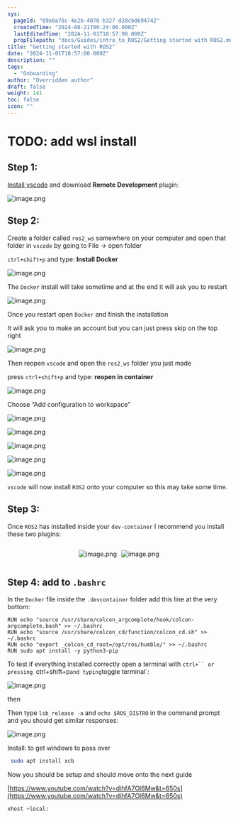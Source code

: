 ```yaml
---
sys:
  pageId: "89e0a78c-4e2b-4070-b327-d28cb0694742"
  createdTime: "2024-08-21T00:24:00.000Z"
  lastEditedTime: "2024-11-01T18:57:00.000Z"
  propFilepath: "docs/Guides/intro_to_ROS2/Getting started with ROS2.md"
title: "Getting started with ROS2"
date: "2024-11-01T18:57:00.000Z"
description: ""
tags:
  - "Onboarding"
author: "Overridden author"
draft: false
weight: 141
toc: false
icon: ""
---
```


# TODO: add wsl install

## Step 1:

[Install vscode](https://code.visualstudio.com/download) and download **Remote Development** plugin:

![image.png](https://prod-files-secure.s3.us-west-2.amazonaws.com/d518164a-d88e-44d1-a4ee-3adb3bd8bce0/efb52993-1881-4a40-b95e-6f020334f022/image.png?X-Amz-Algorithm=AWS4-HMAC-SHA256&X-Amz-Content-Sha256=UNSIGNED-PAYLOAD&X-Amz-Credential=ASIAZI2LB466YM6SA2T2%2F20250223%2Fus-west-2%2Fs3%2Faws4_request&X-Amz-Date=20250223T061004Z&X-Amz-Expires=3600&X-Amz-Security-Token=IQoJb3JpZ2luX2VjENL%2F%2F%2F%2F%2F%2F%2F%2F%2F%2FwEaCXVzLXdlc3QtMiJHMEUCIEXVL%2FFWftPF5748%2FkqXtZHzUvDjb6LQ7CQXKXerGtueAiEAz0C2KwyN4CHupVo6vSRrmL5hjvI4uzD4ZHgQFRGU6WYqiAQI%2B%2F%2F%2F%2F%2F%2F%2F%2F%2F%2F%2FARAAGgw2Mzc0MjMxODM4MDUiDKw9HodXUUiYD9dekSrcA6TGzXfmB%2B50lfRSlMdkAk9CiwyTerZXAoL8%2F1cwvewiXZ4zIkJqCd21aFDYosePFFZqgz%2FpfWrI3zZdIfnWvnr67WpSWBkQ74xi51PJY3t39wO78SSC9%2BfISqnGI9qdq%2FjbBc3LlPa9ZvX1MyJfDjr5vHlQuYR1%2BR3%2B1WYmDwzVAfERi4zue34FwxP7Nw3e2TZp3f%2FKrUzQrpkb7iFnWLKQeMkGH5nvgCY6zoHJWy0Ur1AnXe1dULVaaoWzLd5AJ%2B7t58TPEJ8fEAs7RSpyYkvG1ktKBKCSa8F9AXHBD5zV6%2BgPmQ%2BGI5cTxeV3zDs6xOhJjB%2Fsfrj1Omr4miCkm%2B6ibHpu1U1i9PfZYiXeLfAwtecHkBF1H%2FJtOf0ar1zDO3B75SvGo25aKjhxuTGkALRmWTgfD8QzGlPPzwZR6KmLQdb5sQAiEziwHMQcCHm4%2FJD4cB%2FeJh3tf2u1%2BYFOVOk8omyFv7iXOz2nwrN85MfFmvhww6Gl56DdOv6j%2F%2Bg72oA1PMia0k7YjOPnunGDQlJk6JdSSCwCys2y09ygcgGTtnxmxjKWs5JU6P%2BbK6Yq%2BHwMIATc4H9CKwCpFsvFFpIS5Oz2JWyc1LHX%2BLel5RTOupm4txtCdwUJFaswMKWG6r0GOqUBNkF492qqQQRJD0F1brwml3dh8YTSEqoG4%2BJVbCex7S7URyilErqBF3IteRxGaIX7kQiekenQW0zBkY38LfZGFkgLM5fzT5QJoBYDLroiltjR9g1ygJcwYt2Ubcs5rsYymEAA8aN7uHcRIHSTLaS6hEx5ouI4KbDm1BRim5VLR3OzZCvTuDeLIo5WM7KxdJ0D%2BFpDdpwpLU8nLGeS%2BVn4qWoDvXEx&X-Amz-Signature=5403c97e862a722469f0cce72ab894b35bfd0a489c24b890563e45480a729268&X-Amz-SignedHeaders=host&x-id=GetObject)

## Step 2:

Create a folder called `ros2_ws` somewhere on your computer and open that folder in `vscode` by going to File → open folder 

`ctrl+shift+p` and type: **Install Docker**

![image.png](https://prod-files-secure.s3.us-west-2.amazonaws.com/d518164a-d88e-44d1-a4ee-3adb3bd8bce0/2269dc0e-1cd5-47ff-bceb-c04ad9b2eab0/image.png?X-Amz-Algorithm=AWS4-HMAC-SHA256&X-Amz-Content-Sha256=UNSIGNED-PAYLOAD&X-Amz-Credential=ASIAZI2LB466YM6SA2T2%2F20250223%2Fus-west-2%2Fs3%2Faws4_request&X-Amz-Date=20250223T061004Z&X-Amz-Expires=3600&X-Amz-Security-Token=IQoJb3JpZ2luX2VjENL%2F%2F%2F%2F%2F%2F%2F%2F%2F%2FwEaCXVzLXdlc3QtMiJHMEUCIEXVL%2FFWftPF5748%2FkqXtZHzUvDjb6LQ7CQXKXerGtueAiEAz0C2KwyN4CHupVo6vSRrmL5hjvI4uzD4ZHgQFRGU6WYqiAQI%2B%2F%2F%2F%2F%2F%2F%2F%2F%2F%2F%2FARAAGgw2Mzc0MjMxODM4MDUiDKw9HodXUUiYD9dekSrcA6TGzXfmB%2B50lfRSlMdkAk9CiwyTerZXAoL8%2F1cwvewiXZ4zIkJqCd21aFDYosePFFZqgz%2FpfWrI3zZdIfnWvnr67WpSWBkQ74xi51PJY3t39wO78SSC9%2BfISqnGI9qdq%2FjbBc3LlPa9ZvX1MyJfDjr5vHlQuYR1%2BR3%2B1WYmDwzVAfERi4zue34FwxP7Nw3e2TZp3f%2FKrUzQrpkb7iFnWLKQeMkGH5nvgCY6zoHJWy0Ur1AnXe1dULVaaoWzLd5AJ%2B7t58TPEJ8fEAs7RSpyYkvG1ktKBKCSa8F9AXHBD5zV6%2BgPmQ%2BGI5cTxeV3zDs6xOhJjB%2Fsfrj1Omr4miCkm%2B6ibHpu1U1i9PfZYiXeLfAwtecHkBF1H%2FJtOf0ar1zDO3B75SvGo25aKjhxuTGkALRmWTgfD8QzGlPPzwZR6KmLQdb5sQAiEziwHMQcCHm4%2FJD4cB%2FeJh3tf2u1%2BYFOVOk8omyFv7iXOz2nwrN85MfFmvhww6Gl56DdOv6j%2F%2Bg72oA1PMia0k7YjOPnunGDQlJk6JdSSCwCys2y09ygcgGTtnxmxjKWs5JU6P%2BbK6Yq%2BHwMIATc4H9CKwCpFsvFFpIS5Oz2JWyc1LHX%2BLel5RTOupm4txtCdwUJFaswMKWG6r0GOqUBNkF492qqQQRJD0F1brwml3dh8YTSEqoG4%2BJVbCex7S7URyilErqBF3IteRxGaIX7kQiekenQW0zBkY38LfZGFkgLM5fzT5QJoBYDLroiltjR9g1ygJcwYt2Ubcs5rsYymEAA8aN7uHcRIHSTLaS6hEx5ouI4KbDm1BRim5VLR3OzZCvTuDeLIo5WM7KxdJ0D%2BFpDdpwpLU8nLGeS%2BVn4qWoDvXEx&X-Amz-Signature=04a285178e6649c9e320b4400b00550e38f95e762bb51fc8cb07f62fffd26a00&X-Amz-SignedHeaders=host&x-id=GetObject)

The `Docker` install will take sometime and at the end it will ask you to restart

![image.png](https://prod-files-secure.s3.us-west-2.amazonaws.com/d518164a-d88e-44d1-a4ee-3adb3bd8bce0/ed233f78-be33-4b1f-b89c-9c346c0e961e/image.png?X-Amz-Algorithm=AWS4-HMAC-SHA256&X-Amz-Content-Sha256=UNSIGNED-PAYLOAD&X-Amz-Credential=ASIAZI2LB466YM6SA2T2%2F20250223%2Fus-west-2%2Fs3%2Faws4_request&X-Amz-Date=20250223T061004Z&X-Amz-Expires=3600&X-Amz-Security-Token=IQoJb3JpZ2luX2VjENL%2F%2F%2F%2F%2F%2F%2F%2F%2F%2FwEaCXVzLXdlc3QtMiJHMEUCIEXVL%2FFWftPF5748%2FkqXtZHzUvDjb6LQ7CQXKXerGtueAiEAz0C2KwyN4CHupVo6vSRrmL5hjvI4uzD4ZHgQFRGU6WYqiAQI%2B%2F%2F%2F%2F%2F%2F%2F%2F%2F%2F%2FARAAGgw2Mzc0MjMxODM4MDUiDKw9HodXUUiYD9dekSrcA6TGzXfmB%2B50lfRSlMdkAk9CiwyTerZXAoL8%2F1cwvewiXZ4zIkJqCd21aFDYosePFFZqgz%2FpfWrI3zZdIfnWvnr67WpSWBkQ74xi51PJY3t39wO78SSC9%2BfISqnGI9qdq%2FjbBc3LlPa9ZvX1MyJfDjr5vHlQuYR1%2BR3%2B1WYmDwzVAfERi4zue34FwxP7Nw3e2TZp3f%2FKrUzQrpkb7iFnWLKQeMkGH5nvgCY6zoHJWy0Ur1AnXe1dULVaaoWzLd5AJ%2B7t58TPEJ8fEAs7RSpyYkvG1ktKBKCSa8F9AXHBD5zV6%2BgPmQ%2BGI5cTxeV3zDs6xOhJjB%2Fsfrj1Omr4miCkm%2B6ibHpu1U1i9PfZYiXeLfAwtecHkBF1H%2FJtOf0ar1zDO3B75SvGo25aKjhxuTGkALRmWTgfD8QzGlPPzwZR6KmLQdb5sQAiEziwHMQcCHm4%2FJD4cB%2FeJh3tf2u1%2BYFOVOk8omyFv7iXOz2nwrN85MfFmvhww6Gl56DdOv6j%2F%2Bg72oA1PMia0k7YjOPnunGDQlJk6JdSSCwCys2y09ygcgGTtnxmxjKWs5JU6P%2BbK6Yq%2BHwMIATc4H9CKwCpFsvFFpIS5Oz2JWyc1LHX%2BLel5RTOupm4txtCdwUJFaswMKWG6r0GOqUBNkF492qqQQRJD0F1brwml3dh8YTSEqoG4%2BJVbCex7S7URyilErqBF3IteRxGaIX7kQiekenQW0zBkY38LfZGFkgLM5fzT5QJoBYDLroiltjR9g1ygJcwYt2Ubcs5rsYymEAA8aN7uHcRIHSTLaS6hEx5ouI4KbDm1BRim5VLR3OzZCvTuDeLIo5WM7KxdJ0D%2BFpDdpwpLU8nLGeS%2BVn4qWoDvXEx&X-Amz-Signature=bdeef0e790490f468f86f716d2ef7bf2a86796d83c560dd19784c791be68b10e&X-Amz-SignedHeaders=host&x-id=GetObject)

Once you restart open `Docker` and finish the installation

It will ask you to make an account but you can just press skip on the top right

![image.png](https://prod-files-secure.s3.us-west-2.amazonaws.com/d518164a-d88e-44d1-a4ee-3adb3bd8bce0/21010ad9-1659-4fd9-9f59-9932a09b2a3d/image.png?X-Amz-Algorithm=AWS4-HMAC-SHA256&X-Amz-Content-Sha256=UNSIGNED-PAYLOAD&X-Amz-Credential=ASIAZI2LB466YM6SA2T2%2F20250223%2Fus-west-2%2Fs3%2Faws4_request&X-Amz-Date=20250223T061004Z&X-Amz-Expires=3600&X-Amz-Security-Token=IQoJb3JpZ2luX2VjENL%2F%2F%2F%2F%2F%2F%2F%2F%2F%2FwEaCXVzLXdlc3QtMiJHMEUCIEXVL%2FFWftPF5748%2FkqXtZHzUvDjb6LQ7CQXKXerGtueAiEAz0C2KwyN4CHupVo6vSRrmL5hjvI4uzD4ZHgQFRGU6WYqiAQI%2B%2F%2F%2F%2F%2F%2F%2F%2F%2F%2F%2FARAAGgw2Mzc0MjMxODM4MDUiDKw9HodXUUiYD9dekSrcA6TGzXfmB%2B50lfRSlMdkAk9CiwyTerZXAoL8%2F1cwvewiXZ4zIkJqCd21aFDYosePFFZqgz%2FpfWrI3zZdIfnWvnr67WpSWBkQ74xi51PJY3t39wO78SSC9%2BfISqnGI9qdq%2FjbBc3LlPa9ZvX1MyJfDjr5vHlQuYR1%2BR3%2B1WYmDwzVAfERi4zue34FwxP7Nw3e2TZp3f%2FKrUzQrpkb7iFnWLKQeMkGH5nvgCY6zoHJWy0Ur1AnXe1dULVaaoWzLd5AJ%2B7t58TPEJ8fEAs7RSpyYkvG1ktKBKCSa8F9AXHBD5zV6%2BgPmQ%2BGI5cTxeV3zDs6xOhJjB%2Fsfrj1Omr4miCkm%2B6ibHpu1U1i9PfZYiXeLfAwtecHkBF1H%2FJtOf0ar1zDO3B75SvGo25aKjhxuTGkALRmWTgfD8QzGlPPzwZR6KmLQdb5sQAiEziwHMQcCHm4%2FJD4cB%2FeJh3tf2u1%2BYFOVOk8omyFv7iXOz2nwrN85MfFmvhww6Gl56DdOv6j%2F%2Bg72oA1PMia0k7YjOPnunGDQlJk6JdSSCwCys2y09ygcgGTtnxmxjKWs5JU6P%2BbK6Yq%2BHwMIATc4H9CKwCpFsvFFpIS5Oz2JWyc1LHX%2BLel5RTOupm4txtCdwUJFaswMKWG6r0GOqUBNkF492qqQQRJD0F1brwml3dh8YTSEqoG4%2BJVbCex7S7URyilErqBF3IteRxGaIX7kQiekenQW0zBkY38LfZGFkgLM5fzT5QJoBYDLroiltjR9g1ygJcwYt2Ubcs5rsYymEAA8aN7uHcRIHSTLaS6hEx5ouI4KbDm1BRim5VLR3OzZCvTuDeLIo5WM7KxdJ0D%2BFpDdpwpLU8nLGeS%2BVn4qWoDvXEx&X-Amz-Signature=98c16df8c2cd8484dc7023da8d6957af839a0dc25bcdff7b30f416bce4e5db08&X-Amz-SignedHeaders=host&x-id=GetObject)

Then reopen `vscode` and open the `ros2_ws` folder you just made

press `ctrl+shift+p` and type: **reopen in container**

![image.png](https://prod-files-secure.s3.us-west-2.amazonaws.com/d518164a-d88e-44d1-a4ee-3adb3bd8bce0/4e93b8c2-41ad-488c-8095-c74205196118/image.png?X-Amz-Algorithm=AWS4-HMAC-SHA256&X-Amz-Content-Sha256=UNSIGNED-PAYLOAD&X-Amz-Credential=ASIAZI2LB466YM6SA2T2%2F20250223%2Fus-west-2%2Fs3%2Faws4_request&X-Amz-Date=20250223T061004Z&X-Amz-Expires=3600&X-Amz-Security-Token=IQoJb3JpZ2luX2VjENL%2F%2F%2F%2F%2F%2F%2F%2F%2F%2FwEaCXVzLXdlc3QtMiJHMEUCIEXVL%2FFWftPF5748%2FkqXtZHzUvDjb6LQ7CQXKXerGtueAiEAz0C2KwyN4CHupVo6vSRrmL5hjvI4uzD4ZHgQFRGU6WYqiAQI%2B%2F%2F%2F%2F%2F%2F%2F%2F%2F%2F%2FARAAGgw2Mzc0MjMxODM4MDUiDKw9HodXUUiYD9dekSrcA6TGzXfmB%2B50lfRSlMdkAk9CiwyTerZXAoL8%2F1cwvewiXZ4zIkJqCd21aFDYosePFFZqgz%2FpfWrI3zZdIfnWvnr67WpSWBkQ74xi51PJY3t39wO78SSC9%2BfISqnGI9qdq%2FjbBc3LlPa9ZvX1MyJfDjr5vHlQuYR1%2BR3%2B1WYmDwzVAfERi4zue34FwxP7Nw3e2TZp3f%2FKrUzQrpkb7iFnWLKQeMkGH5nvgCY6zoHJWy0Ur1AnXe1dULVaaoWzLd5AJ%2B7t58TPEJ8fEAs7RSpyYkvG1ktKBKCSa8F9AXHBD5zV6%2BgPmQ%2BGI5cTxeV3zDs6xOhJjB%2Fsfrj1Omr4miCkm%2B6ibHpu1U1i9PfZYiXeLfAwtecHkBF1H%2FJtOf0ar1zDO3B75SvGo25aKjhxuTGkALRmWTgfD8QzGlPPzwZR6KmLQdb5sQAiEziwHMQcCHm4%2FJD4cB%2FeJh3tf2u1%2BYFOVOk8omyFv7iXOz2nwrN85MfFmvhww6Gl56DdOv6j%2F%2Bg72oA1PMia0k7YjOPnunGDQlJk6JdSSCwCys2y09ygcgGTtnxmxjKWs5JU6P%2BbK6Yq%2BHwMIATc4H9CKwCpFsvFFpIS5Oz2JWyc1LHX%2BLel5RTOupm4txtCdwUJFaswMKWG6r0GOqUBNkF492qqQQRJD0F1brwml3dh8YTSEqoG4%2BJVbCex7S7URyilErqBF3IteRxGaIX7kQiekenQW0zBkY38LfZGFkgLM5fzT5QJoBYDLroiltjR9g1ygJcwYt2Ubcs5rsYymEAA8aN7uHcRIHSTLaS6hEx5ouI4KbDm1BRim5VLR3OzZCvTuDeLIo5WM7KxdJ0D%2BFpDdpwpLU8nLGeS%2BVn4qWoDvXEx&X-Amz-Signature=4136cb6e8ab48280e2d6330e03f07d05954eb849d1add4789c1924ea0e179e9f&X-Amz-SignedHeaders=host&x-id=GetObject)

Choose “Add configuration to workspace”

![image.png](https://prod-files-secure.s3.us-west-2.amazonaws.com/d518164a-d88e-44d1-a4ee-3adb3bd8bce0/9560b282-5060-4989-ba37-97e7b2c22476/image.png?X-Amz-Algorithm=AWS4-HMAC-SHA256&X-Amz-Content-Sha256=UNSIGNED-PAYLOAD&X-Amz-Credential=ASIAZI2LB466YM6SA2T2%2F20250223%2Fus-west-2%2Fs3%2Faws4_request&X-Amz-Date=20250223T061004Z&X-Amz-Expires=3600&X-Amz-Security-Token=IQoJb3JpZ2luX2VjENL%2F%2F%2F%2F%2F%2F%2F%2F%2F%2FwEaCXVzLXdlc3QtMiJHMEUCIEXVL%2FFWftPF5748%2FkqXtZHzUvDjb6LQ7CQXKXerGtueAiEAz0C2KwyN4CHupVo6vSRrmL5hjvI4uzD4ZHgQFRGU6WYqiAQI%2B%2F%2F%2F%2F%2F%2F%2F%2F%2F%2F%2FARAAGgw2Mzc0MjMxODM4MDUiDKw9HodXUUiYD9dekSrcA6TGzXfmB%2B50lfRSlMdkAk9CiwyTerZXAoL8%2F1cwvewiXZ4zIkJqCd21aFDYosePFFZqgz%2FpfWrI3zZdIfnWvnr67WpSWBkQ74xi51PJY3t39wO78SSC9%2BfISqnGI9qdq%2FjbBc3LlPa9ZvX1MyJfDjr5vHlQuYR1%2BR3%2B1WYmDwzVAfERi4zue34FwxP7Nw3e2TZp3f%2FKrUzQrpkb7iFnWLKQeMkGH5nvgCY6zoHJWy0Ur1AnXe1dULVaaoWzLd5AJ%2B7t58TPEJ8fEAs7RSpyYkvG1ktKBKCSa8F9AXHBD5zV6%2BgPmQ%2BGI5cTxeV3zDs6xOhJjB%2Fsfrj1Omr4miCkm%2B6ibHpu1U1i9PfZYiXeLfAwtecHkBF1H%2FJtOf0ar1zDO3B75SvGo25aKjhxuTGkALRmWTgfD8QzGlPPzwZR6KmLQdb5sQAiEziwHMQcCHm4%2FJD4cB%2FeJh3tf2u1%2BYFOVOk8omyFv7iXOz2nwrN85MfFmvhww6Gl56DdOv6j%2F%2Bg72oA1PMia0k7YjOPnunGDQlJk6JdSSCwCys2y09ygcgGTtnxmxjKWs5JU6P%2BbK6Yq%2BHwMIATc4H9CKwCpFsvFFpIS5Oz2JWyc1LHX%2BLel5RTOupm4txtCdwUJFaswMKWG6r0GOqUBNkF492qqQQRJD0F1brwml3dh8YTSEqoG4%2BJVbCex7S7URyilErqBF3IteRxGaIX7kQiekenQW0zBkY38LfZGFkgLM5fzT5QJoBYDLroiltjR9g1ygJcwYt2Ubcs5rsYymEAA8aN7uHcRIHSTLaS6hEx5ouI4KbDm1BRim5VLR3OzZCvTuDeLIo5WM7KxdJ0D%2BFpDdpwpLU8nLGeS%2BVn4qWoDvXEx&X-Amz-Signature=da80a1a417c7a8ff43ab6fc87576cd98bcea2ccc50e3c7113111ad323b540e91&X-Amz-SignedHeaders=host&x-id=GetObject)

![image.png](https://prod-files-secure.s3.us-west-2.amazonaws.com/d518164a-d88e-44d1-a4ee-3adb3bd8bce0/2ee63f81-886b-48e8-a553-dc6e5eac99e4/image.png?X-Amz-Algorithm=AWS4-HMAC-SHA256&X-Amz-Content-Sha256=UNSIGNED-PAYLOAD&X-Amz-Credential=ASIAZI2LB466YM6SA2T2%2F20250223%2Fus-west-2%2Fs3%2Faws4_request&X-Amz-Date=20250223T061004Z&X-Amz-Expires=3600&X-Amz-Security-Token=IQoJb3JpZ2luX2VjENL%2F%2F%2F%2F%2F%2F%2F%2F%2F%2FwEaCXVzLXdlc3QtMiJHMEUCIEXVL%2FFWftPF5748%2FkqXtZHzUvDjb6LQ7CQXKXerGtueAiEAz0C2KwyN4CHupVo6vSRrmL5hjvI4uzD4ZHgQFRGU6WYqiAQI%2B%2F%2F%2F%2F%2F%2F%2F%2F%2F%2F%2FARAAGgw2Mzc0MjMxODM4MDUiDKw9HodXUUiYD9dekSrcA6TGzXfmB%2B50lfRSlMdkAk9CiwyTerZXAoL8%2F1cwvewiXZ4zIkJqCd21aFDYosePFFZqgz%2FpfWrI3zZdIfnWvnr67WpSWBkQ74xi51PJY3t39wO78SSC9%2BfISqnGI9qdq%2FjbBc3LlPa9ZvX1MyJfDjr5vHlQuYR1%2BR3%2B1WYmDwzVAfERi4zue34FwxP7Nw3e2TZp3f%2FKrUzQrpkb7iFnWLKQeMkGH5nvgCY6zoHJWy0Ur1AnXe1dULVaaoWzLd5AJ%2B7t58TPEJ8fEAs7RSpyYkvG1ktKBKCSa8F9AXHBD5zV6%2BgPmQ%2BGI5cTxeV3zDs6xOhJjB%2Fsfrj1Omr4miCkm%2B6ibHpu1U1i9PfZYiXeLfAwtecHkBF1H%2FJtOf0ar1zDO3B75SvGo25aKjhxuTGkALRmWTgfD8QzGlPPzwZR6KmLQdb5sQAiEziwHMQcCHm4%2FJD4cB%2FeJh3tf2u1%2BYFOVOk8omyFv7iXOz2nwrN85MfFmvhww6Gl56DdOv6j%2F%2Bg72oA1PMia0k7YjOPnunGDQlJk6JdSSCwCys2y09ygcgGTtnxmxjKWs5JU6P%2BbK6Yq%2BHwMIATc4H9CKwCpFsvFFpIS5Oz2JWyc1LHX%2BLel5RTOupm4txtCdwUJFaswMKWG6r0GOqUBNkF492qqQQRJD0F1brwml3dh8YTSEqoG4%2BJVbCex7S7URyilErqBF3IteRxGaIX7kQiekenQW0zBkY38LfZGFkgLM5fzT5QJoBYDLroiltjR9g1ygJcwYt2Ubcs5rsYymEAA8aN7uHcRIHSTLaS6hEx5ouI4KbDm1BRim5VLR3OzZCvTuDeLIo5WM7KxdJ0D%2BFpDdpwpLU8nLGeS%2BVn4qWoDvXEx&X-Amz-Signature=495f5544966fa88c2fc0ffad2cd2152b9930c9b2075e4f331e2fd42cc61daadb&X-Amz-SignedHeaders=host&x-id=GetObject)

![image.png](https://prod-files-secure.s3.us-west-2.amazonaws.com/d518164a-d88e-44d1-a4ee-3adb3bd8bce0/ae1580b2-b048-407e-aed9-b584224a7a04/image.png?X-Amz-Algorithm=AWS4-HMAC-SHA256&X-Amz-Content-Sha256=UNSIGNED-PAYLOAD&X-Amz-Credential=ASIAZI2LB466YM6SA2T2%2F20250223%2Fus-west-2%2Fs3%2Faws4_request&X-Amz-Date=20250223T061004Z&X-Amz-Expires=3600&X-Amz-Security-Token=IQoJb3JpZ2luX2VjENL%2F%2F%2F%2F%2F%2F%2F%2F%2F%2FwEaCXVzLXdlc3QtMiJHMEUCIEXVL%2FFWftPF5748%2FkqXtZHzUvDjb6LQ7CQXKXerGtueAiEAz0C2KwyN4CHupVo6vSRrmL5hjvI4uzD4ZHgQFRGU6WYqiAQI%2B%2F%2F%2F%2F%2F%2F%2F%2F%2F%2F%2FARAAGgw2Mzc0MjMxODM4MDUiDKw9HodXUUiYD9dekSrcA6TGzXfmB%2B50lfRSlMdkAk9CiwyTerZXAoL8%2F1cwvewiXZ4zIkJqCd21aFDYosePFFZqgz%2FpfWrI3zZdIfnWvnr67WpSWBkQ74xi51PJY3t39wO78SSC9%2BfISqnGI9qdq%2FjbBc3LlPa9ZvX1MyJfDjr5vHlQuYR1%2BR3%2B1WYmDwzVAfERi4zue34FwxP7Nw3e2TZp3f%2FKrUzQrpkb7iFnWLKQeMkGH5nvgCY6zoHJWy0Ur1AnXe1dULVaaoWzLd5AJ%2B7t58TPEJ8fEAs7RSpyYkvG1ktKBKCSa8F9AXHBD5zV6%2BgPmQ%2BGI5cTxeV3zDs6xOhJjB%2Fsfrj1Omr4miCkm%2B6ibHpu1U1i9PfZYiXeLfAwtecHkBF1H%2FJtOf0ar1zDO3B75SvGo25aKjhxuTGkALRmWTgfD8QzGlPPzwZR6KmLQdb5sQAiEziwHMQcCHm4%2FJD4cB%2FeJh3tf2u1%2BYFOVOk8omyFv7iXOz2nwrN85MfFmvhww6Gl56DdOv6j%2F%2Bg72oA1PMia0k7YjOPnunGDQlJk6JdSSCwCys2y09ygcgGTtnxmxjKWs5JU6P%2BbK6Yq%2BHwMIATc4H9CKwCpFsvFFpIS5Oz2JWyc1LHX%2BLel5RTOupm4txtCdwUJFaswMKWG6r0GOqUBNkF492qqQQRJD0F1brwml3dh8YTSEqoG4%2BJVbCex7S7URyilErqBF3IteRxGaIX7kQiekenQW0zBkY38LfZGFkgLM5fzT5QJoBYDLroiltjR9g1ygJcwYt2Ubcs5rsYymEAA8aN7uHcRIHSTLaS6hEx5ouI4KbDm1BRim5VLR3OzZCvTuDeLIo5WM7KxdJ0D%2BFpDdpwpLU8nLGeS%2BVn4qWoDvXEx&X-Amz-Signature=77f0915a7f81baab5ea6ea92e571ceae44607e81423058213c7a5a6bc9685857&X-Amz-SignedHeaders=host&x-id=GetObject)

![image.png](https://prod-files-secure.s3.us-west-2.amazonaws.com/d518164a-d88e-44d1-a4ee-3adb3bd8bce0/53255b28-f75e-430f-b9e3-c0ac8577e42b/image.png?X-Amz-Algorithm=AWS4-HMAC-SHA256&X-Amz-Content-Sha256=UNSIGNED-PAYLOAD&X-Amz-Credential=ASIAZI2LB466YM6SA2T2%2F20250223%2Fus-west-2%2Fs3%2Faws4_request&X-Amz-Date=20250223T061004Z&X-Amz-Expires=3600&X-Amz-Security-Token=IQoJb3JpZ2luX2VjENL%2F%2F%2F%2F%2F%2F%2F%2F%2F%2FwEaCXVzLXdlc3QtMiJHMEUCIEXVL%2FFWftPF5748%2FkqXtZHzUvDjb6LQ7CQXKXerGtueAiEAz0C2KwyN4CHupVo6vSRrmL5hjvI4uzD4ZHgQFRGU6WYqiAQI%2B%2F%2F%2F%2F%2F%2F%2F%2F%2F%2F%2FARAAGgw2Mzc0MjMxODM4MDUiDKw9HodXUUiYD9dekSrcA6TGzXfmB%2B50lfRSlMdkAk9CiwyTerZXAoL8%2F1cwvewiXZ4zIkJqCd21aFDYosePFFZqgz%2FpfWrI3zZdIfnWvnr67WpSWBkQ74xi51PJY3t39wO78SSC9%2BfISqnGI9qdq%2FjbBc3LlPa9ZvX1MyJfDjr5vHlQuYR1%2BR3%2B1WYmDwzVAfERi4zue34FwxP7Nw3e2TZp3f%2FKrUzQrpkb7iFnWLKQeMkGH5nvgCY6zoHJWy0Ur1AnXe1dULVaaoWzLd5AJ%2B7t58TPEJ8fEAs7RSpyYkvG1ktKBKCSa8F9AXHBD5zV6%2BgPmQ%2BGI5cTxeV3zDs6xOhJjB%2Fsfrj1Omr4miCkm%2B6ibHpu1U1i9PfZYiXeLfAwtecHkBF1H%2FJtOf0ar1zDO3B75SvGo25aKjhxuTGkALRmWTgfD8QzGlPPzwZR6KmLQdb5sQAiEziwHMQcCHm4%2FJD4cB%2FeJh3tf2u1%2BYFOVOk8omyFv7iXOz2nwrN85MfFmvhww6Gl56DdOv6j%2F%2Bg72oA1PMia0k7YjOPnunGDQlJk6JdSSCwCys2y09ygcgGTtnxmxjKWs5JU6P%2BbK6Yq%2BHwMIATc4H9CKwCpFsvFFpIS5Oz2JWyc1LHX%2BLel5RTOupm4txtCdwUJFaswMKWG6r0GOqUBNkF492qqQQRJD0F1brwml3dh8YTSEqoG4%2BJVbCex7S7URyilErqBF3IteRxGaIX7kQiekenQW0zBkY38LfZGFkgLM5fzT5QJoBYDLroiltjR9g1ygJcwYt2Ubcs5rsYymEAA8aN7uHcRIHSTLaS6hEx5ouI4KbDm1BRim5VLR3OzZCvTuDeLIo5WM7KxdJ0D%2BFpDdpwpLU8nLGeS%2BVn4qWoDvXEx&X-Amz-Signature=74beca28b77db0e1018f97f51b1120484bea87c55068670a0ee7021be2505326&X-Amz-SignedHeaders=host&x-id=GetObject)

![image.png](https://prod-files-secure.s3.us-west-2.amazonaws.com/d518164a-d88e-44d1-a4ee-3adb3bd8bce0/7c562767-5af9-4ffb-97d1-327bcdf4ee00/image.png?X-Amz-Algorithm=AWS4-HMAC-SHA256&X-Amz-Content-Sha256=UNSIGNED-PAYLOAD&X-Amz-Credential=ASIAZI2LB466YM6SA2T2%2F20250223%2Fus-west-2%2Fs3%2Faws4_request&X-Amz-Date=20250223T061004Z&X-Amz-Expires=3600&X-Amz-Security-Token=IQoJb3JpZ2luX2VjENL%2F%2F%2F%2F%2F%2F%2F%2F%2F%2FwEaCXVzLXdlc3QtMiJHMEUCIEXVL%2FFWftPF5748%2FkqXtZHzUvDjb6LQ7CQXKXerGtueAiEAz0C2KwyN4CHupVo6vSRrmL5hjvI4uzD4ZHgQFRGU6WYqiAQI%2B%2F%2F%2F%2F%2F%2F%2F%2F%2F%2F%2FARAAGgw2Mzc0MjMxODM4MDUiDKw9HodXUUiYD9dekSrcA6TGzXfmB%2B50lfRSlMdkAk9CiwyTerZXAoL8%2F1cwvewiXZ4zIkJqCd21aFDYosePFFZqgz%2FpfWrI3zZdIfnWvnr67WpSWBkQ74xi51PJY3t39wO78SSC9%2BfISqnGI9qdq%2FjbBc3LlPa9ZvX1MyJfDjr5vHlQuYR1%2BR3%2B1WYmDwzVAfERi4zue34FwxP7Nw3e2TZp3f%2FKrUzQrpkb7iFnWLKQeMkGH5nvgCY6zoHJWy0Ur1AnXe1dULVaaoWzLd5AJ%2B7t58TPEJ8fEAs7RSpyYkvG1ktKBKCSa8F9AXHBD5zV6%2BgPmQ%2BGI5cTxeV3zDs6xOhJjB%2Fsfrj1Omr4miCkm%2B6ibHpu1U1i9PfZYiXeLfAwtecHkBF1H%2FJtOf0ar1zDO3B75SvGo25aKjhxuTGkALRmWTgfD8QzGlPPzwZR6KmLQdb5sQAiEziwHMQcCHm4%2FJD4cB%2FeJh3tf2u1%2BYFOVOk8omyFv7iXOz2nwrN85MfFmvhww6Gl56DdOv6j%2F%2Bg72oA1PMia0k7YjOPnunGDQlJk6JdSSCwCys2y09ygcgGTtnxmxjKWs5JU6P%2BbK6Yq%2BHwMIATc4H9CKwCpFsvFFpIS5Oz2JWyc1LHX%2BLel5RTOupm4txtCdwUJFaswMKWG6r0GOqUBNkF492qqQQRJD0F1brwml3dh8YTSEqoG4%2BJVbCex7S7URyilErqBF3IteRxGaIX7kQiekenQW0zBkY38LfZGFkgLM5fzT5QJoBYDLroiltjR9g1ygJcwYt2Ubcs5rsYymEAA8aN7uHcRIHSTLaS6hEx5ouI4KbDm1BRim5VLR3OzZCvTuDeLIo5WM7KxdJ0D%2BFpDdpwpLU8nLGeS%2BVn4qWoDvXEx&X-Amz-Signature=f6e1575589e55dc9c37b0084a05d13cc720565bee717cf3954a087f35f104dff&X-Amz-SignedHeaders=host&x-id=GetObject)

`vscode` will now install `ROS2` onto your computer so this may take some time.

## Step 3:

Once `ROS2` has installed inside your `dev-container` I recommend you install these two plugins:

<div style="display: flex;flex-direction: row; column-gap:10px; max-width: 630px;justify-content: center;">
<div>

![image.png](https://prod-files-secure.s3.us-west-2.amazonaws.com/d518164a-d88e-44d1-a4ee-3adb3bd8bce0/3fc3d550-5a54-4ba1-ba6b-faa01cdb7369/image.png?X-Amz-Algorithm=AWS4-HMAC-SHA256&X-Amz-Content-Sha256=UNSIGNED-PAYLOAD&X-Amz-Credential=ASIAZI2LB466WAI4JKML%2F20250223%2Fus-west-2%2Fs3%2Faws4_request&X-Amz-Date=20250223T061007Z&X-Amz-Expires=3600&X-Amz-Security-Token=IQoJb3JpZ2luX2VjENP%2F%2F%2F%2F%2F%2F%2F%2F%2F%2FwEaCXVzLXdlc3QtMiJIMEYCIQDGEBP7%2FLa5o2nZUzans457b5572l5z3FkDo9X%2B4MJF1QIhAIMjW%2FwaBF0DkCh0l%2BY0Qj%2FOf2pw1eedcnO1ZbSVkq%2FgKogECPz%2F%2F%2F%2F%2F%2F%2F%2F%2F%2FwEQABoMNjM3NDIzMTgzODA1IgyrNjSBGvVJU6NeiMsq3APQD4xIDBAhwh%2B40UYhnYZtJk3xD9KKERN7NiQPviAkLwVn61oJIVULmBaKZX9IOoqQeYITce3Kl5tReKxkLAtGprDUJLsHF%2F38KFbnRbUNN54IgAdzcr9WTOVHsg8AUfMKA4lG04bf47toK%2B0zhAPJpf9SHiG1in1V5CIaZSeRRqNr0PJkWlgO%2BvFF%2BGwbyD1%2BdHRZH3npDtTqVgEB1nqsrE%2B2sAoVm1hQyoaxV1U4PCaCSOcqMwvXtqmn4tZC4FRL8YbCTWMlUSpLqhOdRSzy0h7POaXp11y02RrBPbGsA0%2FMwfJqM7wUfD8y%2FUAyQ4w%2FyjWc6GTEoMGpdSMsN9xHQRHT1Odrz7PuJ9DzqgPEaSJUHBpPuzawMTJ8o3rUqIo5Cbg%2B4p1UR5xP%2FcmOuHkhdqCzsgClYLmQ3uUFSWk6JfFpwSYZwxs707aIHSTvI3nagbx3NyuYvwfUJYXnWODunpwjJ9hRf%2BaLTF2hVdyoFdHOdvfZuBEKz%2FInAyICgo8mOno9H1eWKYUAYZtZR1ULyHfxJdubIKvYXm32vbvET5Hn3fO0pcTm9XZnybbaJpveZgr%2Fhm1B8DOYYX38XPAAxqNoN5ESyAiM7ZqyaPyvsW6KaybMUwPNLyh8rDC3nOq9BjqkAT0LZv9oldXWA97wZ7YkiWCg64GmbR%2FzQKf6wXHtBxq28Dkhv5nxm57UTNVq0IGldkwzfXrR%2B2K8N%2FamdksjlCnbSrPKWFjHWjUlOSn1EBE%2FAW%2BpW5ScmbHe%2F2fIkSIbzEqI%2BDMjBKfKA5qTpmWPwcj1wseSBYU8oezy3qx5LAwn2vQwprCrr02dTrzFm%2Bas3zuEAoanpntonqvTP%2BvzCrBZxBHR&X-Amz-Signature=4082a9c4312bbc1acd6d27ec148c0f2369104b5ef33144eb75ee8e306c36ca57&X-Amz-SignedHeaders=host&x-id=GetObject)

</div>
<div>

![image.png](https://prod-files-secure.s3.us-west-2.amazonaws.com/d518164a-d88e-44d1-a4ee-3adb3bd8bce0/d994cc66-13c2-4093-a5a3-f84cf4601a82/image.png?X-Amz-Algorithm=AWS4-HMAC-SHA256&X-Amz-Content-Sha256=UNSIGNED-PAYLOAD&X-Amz-Credential=ASIAZI2LB4667L2LXFHK%2F20250223%2Fus-west-2%2Fs3%2Faws4_request&X-Amz-Date=20250223T061007Z&X-Amz-Expires=3600&X-Amz-Security-Token=IQoJb3JpZ2luX2VjENX%2F%2F%2F%2F%2F%2F%2F%2F%2F%2FwEaCXVzLXdlc3QtMiJGMEQCIFDeSCtFivkl8DHeZMGs51Wu%2BvyG8H%2BIWoa%2BcveyNZexAiBQzehH%2Fp5xwGQKNy0DpcawGAFw1x91Ya2xGirgQoLtqCqIBAj%2B%2F%2F%2F%2F%2F%2F%2F%2F%2F%2F8BEAAaDDYzNzQyMzE4MzgwNSIMMWL40Jksx8GsqkdBKtwDlTI88mXwdSn8SrLy%2FyC3tPvyMDx1a9kJcBYn8UtuxL0oiNRiZ3UNHlHzvGw4r8svQ5nANKRpGgNIoHamcPhSAGVZw8mobgzpGWhBYDSmtqfleuor3zIlL4XcNq4RFNtk2TvDAQdhbCFYG18kcGlyNraWK6IhhNMldEMe7onTYJ92%2FcIUCH1EvQTbP9%2BmF35gU2D%2FBeSeY55jdtih%2BkaJfvrvGykth5g3xqJ8xA7pHXxkKPpctT3pvbh%2BvbXHL43wrw3%2FQWdXdlxuXSht%2BuSXdK6HSwxHmkjvmXFpBoQ3YI79K3KddbvEzcSq8QTNVAoc2PvopW%2Fem2ugny1L9xluwKe7rtsHJbHfQEQcnAwEOrKSxEiub8%2F866vq7QdLu8X9b6r%2Bycj46nNabglBK6BMxRhL4bcc74nbsyvl94Gx3jmhKceHl0eaFspFHKfZD4AqdoBNWx99CYAKWnOy9XYXZYNOLumLOGYo1Dgi2JztmRYwPYrQ%2BYAtxUG6m5CQz9kimhbbhazwzS3pILv8X9VflNRUQg3MxN17rc0OxmGiB%2B0PI%2F%2FLINbq8H1HzYMxHMxMmFrKM41ZUaRYaNzYalS89YZKjyRq35gwT9TazSzfc6%2FPM9UZH6kbHwHXMKUwqdHqvQY6pgHXCQgF8a09y%2F15LhwBmOo%2F6Yp0fn5kaZ8u7tI%2BuT5KwdKx6z3J6Lztpxs7ow0EDaVvrdO3jiaR90QlGkZKK1w6dYec1J9TrZDQ3ek%2F%2BVOlrdiKN5pT0w3bywpVhQYAGkua%2BEGpj2AVMZjYVy38TFdzRFv5JRRnz%2BvbDDldbF5%2B15ju45BKAJdVLh%2FF37RR1RJerhNOBhtUO%2B1DC06mm2jQV9yMDwcB&X-Amz-Signature=ef5f3a814e8d4f3e16b23015782f1258af465de77930db079bc4e08399df33b2&X-Amz-SignedHeaders=host&x-id=GetObject)

</div>
</div>

## Step 4: add to `.bashrc`

In the `Docker` file inside the `.devcontainer` folder add this line at the very bottom: 

```docker
RUN echo "source /usr/share/colcon_argcomplete/hook/colcon-argcomplete.bash" >> ~/.bashrc
RUN echo "source /usr/share/colcon_cd/function/colcon_cd.sh" >> ~/.bashrc
RUN echo "export _colcon_cd_root=/opt/ros/humble/" >> ~/.bashrc
RUN sudo apt install -y python3-pip 
```

To test if everything installed correctly open a terminal with `ctrl+`` or pressing `ctrl+shift+p` and typing `toggle terminal`:

![image.png](https://prod-files-secure.s3.us-west-2.amazonaws.com/d518164a-d88e-44d1-a4ee-3adb3bd8bce0/6a4943d8-b04e-4c02-9a58-775f3384d1a5/image.png?X-Amz-Algorithm=AWS4-HMAC-SHA256&X-Amz-Content-Sha256=UNSIGNED-PAYLOAD&X-Amz-Credential=ASIAZI2LB466YM6SA2T2%2F20250223%2Fus-west-2%2Fs3%2Faws4_request&X-Amz-Date=20250223T061004Z&X-Amz-Expires=3600&X-Amz-Security-Token=IQoJb3JpZ2luX2VjENL%2F%2F%2F%2F%2F%2F%2F%2F%2F%2FwEaCXVzLXdlc3QtMiJHMEUCIEXVL%2FFWftPF5748%2FkqXtZHzUvDjb6LQ7CQXKXerGtueAiEAz0C2KwyN4CHupVo6vSRrmL5hjvI4uzD4ZHgQFRGU6WYqiAQI%2B%2F%2F%2F%2F%2F%2F%2F%2F%2F%2F%2FARAAGgw2Mzc0MjMxODM4MDUiDKw9HodXUUiYD9dekSrcA6TGzXfmB%2B50lfRSlMdkAk9CiwyTerZXAoL8%2F1cwvewiXZ4zIkJqCd21aFDYosePFFZqgz%2FpfWrI3zZdIfnWvnr67WpSWBkQ74xi51PJY3t39wO78SSC9%2BfISqnGI9qdq%2FjbBc3LlPa9ZvX1MyJfDjr5vHlQuYR1%2BR3%2B1WYmDwzVAfERi4zue34FwxP7Nw3e2TZp3f%2FKrUzQrpkb7iFnWLKQeMkGH5nvgCY6zoHJWy0Ur1AnXe1dULVaaoWzLd5AJ%2B7t58TPEJ8fEAs7RSpyYkvG1ktKBKCSa8F9AXHBD5zV6%2BgPmQ%2BGI5cTxeV3zDs6xOhJjB%2Fsfrj1Omr4miCkm%2B6ibHpu1U1i9PfZYiXeLfAwtecHkBF1H%2FJtOf0ar1zDO3B75SvGo25aKjhxuTGkALRmWTgfD8QzGlPPzwZR6KmLQdb5sQAiEziwHMQcCHm4%2FJD4cB%2FeJh3tf2u1%2BYFOVOk8omyFv7iXOz2nwrN85MfFmvhww6Gl56DdOv6j%2F%2Bg72oA1PMia0k7YjOPnunGDQlJk6JdSSCwCys2y09ygcgGTtnxmxjKWs5JU6P%2BbK6Yq%2BHwMIATc4H9CKwCpFsvFFpIS5Oz2JWyc1LHX%2BLel5RTOupm4txtCdwUJFaswMKWG6r0GOqUBNkF492qqQQRJD0F1brwml3dh8YTSEqoG4%2BJVbCex7S7URyilErqBF3IteRxGaIX7kQiekenQW0zBkY38LfZGFkgLM5fzT5QJoBYDLroiltjR9g1ygJcwYt2Ubcs5rsYymEAA8aN7uHcRIHSTLaS6hEx5ouI4KbDm1BRim5VLR3OzZCvTuDeLIo5WM7KxdJ0D%2BFpDdpwpLU8nLGeS%2BVn4qWoDvXEx&X-Amz-Signature=bfab0b68d4de4cc0c080d6b85be0f6607ff47fbecb314c165ada9e5438a9ce47&X-Amz-SignedHeaders=host&x-id=GetObject)

then 

Then type `lsb_release -a` and `echo $ROS_DISTRO` in the command prompt and you should get similar responses:

![image.png](https://prod-files-secure.s3.us-west-2.amazonaws.com/d518164a-d88e-44d1-a4ee-3adb3bd8bce0/3e635dec-a805-4e85-8b9e-d000e5b71a4e/image.png?X-Amz-Algorithm=AWS4-HMAC-SHA256&X-Amz-Content-Sha256=UNSIGNED-PAYLOAD&X-Amz-Credential=ASIAZI2LB466YM6SA2T2%2F20250223%2Fus-west-2%2Fs3%2Faws4_request&X-Amz-Date=20250223T061004Z&X-Amz-Expires=3600&X-Amz-Security-Token=IQoJb3JpZ2luX2VjENL%2F%2F%2F%2F%2F%2F%2F%2F%2F%2FwEaCXVzLXdlc3QtMiJHMEUCIEXVL%2FFWftPF5748%2FkqXtZHzUvDjb6LQ7CQXKXerGtueAiEAz0C2KwyN4CHupVo6vSRrmL5hjvI4uzD4ZHgQFRGU6WYqiAQI%2B%2F%2F%2F%2F%2F%2F%2F%2F%2F%2F%2FARAAGgw2Mzc0MjMxODM4MDUiDKw9HodXUUiYD9dekSrcA6TGzXfmB%2B50lfRSlMdkAk9CiwyTerZXAoL8%2F1cwvewiXZ4zIkJqCd21aFDYosePFFZqgz%2FpfWrI3zZdIfnWvnr67WpSWBkQ74xi51PJY3t39wO78SSC9%2BfISqnGI9qdq%2FjbBc3LlPa9ZvX1MyJfDjr5vHlQuYR1%2BR3%2B1WYmDwzVAfERi4zue34FwxP7Nw3e2TZp3f%2FKrUzQrpkb7iFnWLKQeMkGH5nvgCY6zoHJWy0Ur1AnXe1dULVaaoWzLd5AJ%2B7t58TPEJ8fEAs7RSpyYkvG1ktKBKCSa8F9AXHBD5zV6%2BgPmQ%2BGI5cTxeV3zDs6xOhJjB%2Fsfrj1Omr4miCkm%2B6ibHpu1U1i9PfZYiXeLfAwtecHkBF1H%2FJtOf0ar1zDO3B75SvGo25aKjhxuTGkALRmWTgfD8QzGlPPzwZR6KmLQdb5sQAiEziwHMQcCHm4%2FJD4cB%2FeJh3tf2u1%2BYFOVOk8omyFv7iXOz2nwrN85MfFmvhww6Gl56DdOv6j%2F%2Bg72oA1PMia0k7YjOPnunGDQlJk6JdSSCwCys2y09ygcgGTtnxmxjKWs5JU6P%2BbK6Yq%2BHwMIATc4H9CKwCpFsvFFpIS5Oz2JWyc1LHX%2BLel5RTOupm4txtCdwUJFaswMKWG6r0GOqUBNkF492qqQQRJD0F1brwml3dh8YTSEqoG4%2BJVbCex7S7URyilErqBF3IteRxGaIX7kQiekenQW0zBkY38LfZGFkgLM5fzT5QJoBYDLroiltjR9g1ygJcwYt2Ubcs5rsYymEAA8aN7uHcRIHSTLaS6hEx5ouI4KbDm1BRim5VLR3OzZCvTuDeLIo5WM7KxdJ0D%2BFpDdpwpLU8nLGeS%2BVn4qWoDvXEx&X-Amz-Signature=67ea582344b6fee25bf5cedda143aa8906281a0c16a7de76958327c8894ab63a&X-Amz-SignedHeaders=host&x-id=GetObject)

Install:  to get windows to pass over

```bash
 sudo apt install xcb
```

Now you should be setup and should move onto the next guide 

[https://www.youtube.com/watch?v=dihfA7Ol6Mw&t=650s](https://www.youtube.com/watch?v=dihfA7Ol6Mw&t=650s)

```python
xhost +local:
```
